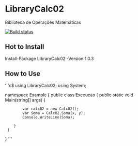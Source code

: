 # LibraryCalc02
Biblioteca de Operações Matemáticas

[![Build status](https://ci.appveyor.com/api/projects/status/9si4xhkcfoucnw6l/branch/master?svg=true)](https://ci.appveyor.com/project/Thijapones/librarycalc02/branch/master)

## Hot to Install
Install-Package LibraryCalc02 -Version 1.0.3

## How to Use

'''c$
using LibraryCalc02;
using System;

namespace Example
{
    public class Execucao
    {
        public static void Main(string[] args)
        {
            
            var calc02 = new Calc02();
            var Soma = Calc02.Soma(x, y);
            Console.WriteLine(Soma);
            
        }
     }
}
'''
